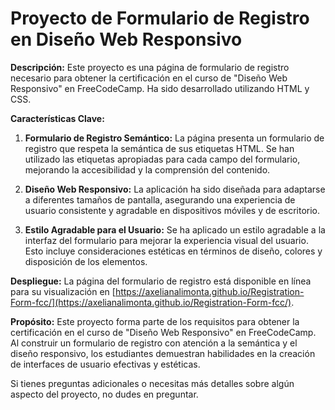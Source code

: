 # Proyecto de Formulario de Registro en Diseño Web Responsivo

**Descripción:**
Este proyecto es una página de formulario de registro necesario para obtener la certificación en el curso de "Diseño Web Responsivo" en FreeCodeCamp.  Ha sido desarrollado utilizando HTML y CSS.

**Características Clave:**
1. **Formulario de Registro Semántico:** La página presenta un formulario de registro que respeta la semántica de sus etiquetas HTML. Se han utilizado las etiquetas apropiadas para cada campo del formulario, mejorando la accesibilidad y la comprensión del contenido.

2. **Diseño Web Responsivo:** La aplicación ha sido diseñada para adaptarse a diferentes tamaños de pantalla, asegurando una experiencia de usuario consistente y agradable en dispositivos móviles y de escritorio.

3. **Estilo Agradable para el Usuario:** Se ha aplicado un estilo agradable a la interfaz del formulario para mejorar la experiencia visual del usuario. Esto incluye consideraciones estéticas en términos de diseño, colores y disposición de los elementos.

**Despliegue:**
La página del formulario de registro está disponible en línea para su visualización en [https://axelianalimonta.github.io/Registration-Form-fcc/](https://axelianalimonta.github.io/Registration-Form-fcc/).

**Propósito:**
Este proyecto forma parte de los requisitos para obtener la certificación en el curso de "Diseño Web Responsivo" en FreeCodeCamp. Al construir un formulario de registro con atención a la semántica y el diseño responsivo, los estudiantes demuestran habilidades en la creación de interfaces de usuario efectivas y estéticas.

Si tienes preguntas adicionales o necesitas más detalles sobre algún aspecto del proyecto, no dudes en preguntar.
